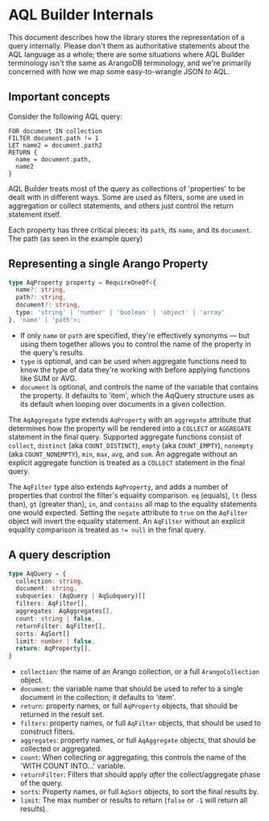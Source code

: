 # AQL Builder Internals

This document describes how the library stores the representation of a query internally. Please don't them as authoritative statements about the AQL language as a whole; there are some situations where AQL Builder terminology isn't the same as ArangoDB terminology, and we're primarily concerned with how we map some easy-to-wrangle JSON *to* AQL.

## Important concepts

Consider the following AQL query:

```aql
FOR document IN collection
FILTER document.path != 1
LET name2 = document.path2
RETURN {
  name = document.path,
  name2
}
```

AQL Builder treats most of the query as collections of 'properties' to be dealt with in different ways. Some are used as filters, some are used in aggregation or collect statements, and others just control the return statement itself.

Each property has three critical pieces: its `path`, its `name`, and its `document`. The path (as seen in the example query)

## Representing a single Arango Property

```typescript
type AqProperty property = RequireOneOf<{
  name?: string,
  path?: string,
  document?: string,
  type: 'string' | 'number' | 'boolean' | 'object' | 'array'
}, 'name' | 'path'>;
```

- If only `name` or `path` are specified, they're effectively synonyms — but using them together allows you to control the name of the property in the query's results.
- `type` is optional, and can be used when aggregate functions need to know the type of data they're working with before applying functions like SUM or AVG.
- `document` is optional, and controls the name of the variable that contains the property. It defaults to 'item', which the AqQuery structure uses as its default when looping over documents in a given collection.

The `AqAggregate` type extends `AqProperty` with an `aggregate` attribute that determines how the property will be rendered into a `COLLECT` or `AGGREGATE` statement in the final query. Supported aggregate functions consist of `collect`, `distinct` (aka `COUNT_DISTINCT`), `empty` (aka `COUNT_EMPTY`), `nonempty` (aka `COUNT_NONEMPTY`), `min`, `max`, `avg`, and `sum`. An aggregate without an explicit aggregate function is treated as a `COLLECT` statement in the final query.

The `AqFilter` type also extends `AqProperty`, and adds a number of properties that control the filter's equality comparison. `eq` (equals), `lt` (less than), `gt` (greater than), `in`, and `contains` all map to the equality statements one would expected. Setting the `negate` attribute to `true` on the `AqFilter` object will invert the equality statement. An `AqFilter` without an explicit equality comparison is treated as `!= null` in the final query.

## A query description

```typescript
type AqQuery = {
  collection: string,
  document: string,
  subqueries: (AqQuery | AqSubquery)[]
  filters: AqFilter[],
  aggregates: AqAggregates[],
  count: string | false,
  returnFilter: AqFilter[],
  sorts: AqSort[]
  limit: number | false,
  return: AqProperty[],
}
```

- `collection`: the name of an Arango collection, or a full `ArangoCollection` object.
- `document`: the variable name that should be used to refer to a single document in the collection; it defaults to 'item'.
- `return`: property names, or full `AqProperty` objects, that should be returned in the result set.
- `filters`: property names, or full `AqFilter` objects, that should be used to construct filters.
- `aggregates`: property names, or full `AqAggregate` objects, that should be collected or aggregated.
- `count`: When collecting or aggregating, this controls the name of the 'WITH COUNT INTO...' variable.
- `returnFilter`: Filters that should apply *after* the collect/aggregate phase of the query.
- `sorts`: Property names, or full `AqSort` objects, to sort the final results by.
- `limit`: The max number or results to return (`false` or `-1` will return all results).

